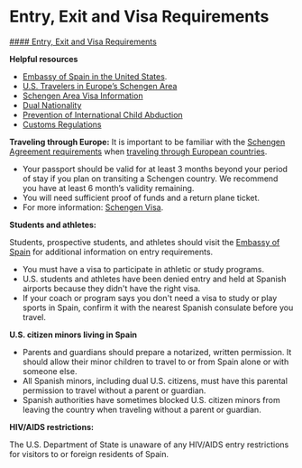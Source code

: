 # Entry, Exit and Visa Requirements

[#### Entry, Exit and Visa Requirements](javascript:void(0); "Entry, Exit and Visa Requirements")

**Helpful resources**

* [Embassy of Spain in the United States](https://www.exteriores.gob.es/Embajadas/washington/en/Paginas/index.aspx).
* [U.S. Travelers in Europe’s Schengen Area](https://travel.state.gov/content/travel/en/international-travel/before-you-go/travelers-with-special-considerations/US_Travelers_in_Europes_Schengen_Area.html?os=io___&ref=app)
* [Schengen Area Visa Information](https://www.schengenvisainfo.com/)
* [Dual Nationality](https://travel.state.gov/content/travel/en/legal/travel-legal-considerations/Relinquishing-US-Nationality/Dual-Nationality.html)
* [Prevention of International Child Abduction](https://travel.state.gov/content/travel/en/International-Parental-Child-Abduction.html)
* [Customs Regulations](https://travel.state.gov/content/travel/en/international-travel/before-you-go/customs-and-import.html)

**Traveling through Europe:** It is important to be familiar with the [Schengen Agreement requirements](https://travel.state.gov/content/travel/en/international-travel/before-you-go/travelers-with-special-considerations/US_Travelers_in_Europes_Schengen_Area.html) when [traveling through European countries](https://travel.state.gov/content/travel/en/international-travel/before-you-go/travelers-with-special-considerations/schengen.html).

* Your passport should be valid for at least 3 months beyond your period of stay if you plan on transiting a Schengen country. We recommend you have at least 6 month’s validity remaining.
* You will need sufficient proof of funds and a return plane ticket.
* For more information: [Schengen Visa](https://www.schengenvisainfo.com/schengen-visa-countries-list/).

**Students and athletes:**

Students, prospective students, and athletes should visit the [Embassy of Spain](https://ttps//www.exteriores.gob.es/Embajadas/washington/en/Paginas/index.aspx) for additional information on entry requirements.

* You must have a visa to participate in athletic or study programs.
* U.S. students and athletes have been denied entry and held at Spanish airports because they didn't have the right visa.
* If your coach or program says you don't need a visa to study or play sports in Spain, confirm it with the nearest Spanish consulate before you travel.

**U.S. citizen minors living in Spain**

* Parents and guardians should prepare a notarized, written permission. It should allow their minor children to travel to or from Spain alone or with someone else.
* All Spanish minors, including dual U.S. citizens, must have this parental permission to travel without a parent or guardian.
* Spanish authorities have sometimes blocked U.S. citizen minors from leaving the country when traveling without a parent or guardian.

**HIV/AIDS restrictions:**

The U.S. Department of State is unaware of any HIV/AIDS entry restrictions for visitors to or foreign residents of Spain.